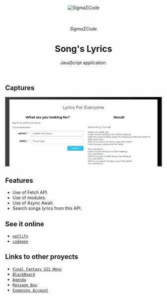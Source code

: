 <p align="center">
   <img alt="SigmaΣCode" src="/img/captures/SigmaΣCode.png">
</p>
   </br>
<h6 align = "center">SigmaΣCode</h6>

<h1 align="center">Song's Lyrics</h1>

<p align="center">
 JavaScript application.
</p>
</br>

## Captures

<p align="center">
    <img src="img/captures/SongLyrics.png">
</p>

## Features

- Use of Fetch API.
- Use of modules.
- Use of Async Await.
- Search songs lyrics from this API.

## See it online

- [`netlify`](https://songslyrics.netlify.com)
- [`codepen`](https://codepen.io/LeonAGA/pen/gOYJPem)

## Links to other proyects

- [`Final Fantasy VII Menu`](https://github.com/LeonAGA/Final_Fantasy_VII_Menu)
- [`BlackBoard`](https://github.com/LeonAGA/Blackboard)
- [`Agenda`](https://github.com/LeonAGA/Agenda)    
- [`Message Box`](https://github.com/LeonAGA/Message_Box_LocalStorage)   
- [`Expenses Account`](https://github.com/LeonAGA/Expenses_Account)  
                             
